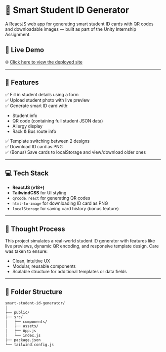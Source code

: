 # 🪪 Smart Student ID Generator

A ReactJS web app for generating smart student ID cards with QR codes and downloadable images — built as part of the Unity Internship Assignment.

## 🚀 Live Demo

🌐 [Click here to view the deployed site](https://idgenerator2903.netlify.app/)  

---

## 📸 Features

✅ Fill in student details using a form  
✅ Upload student photo with live preview  
✅ Generate smart ID card with:
- Student info
- QR code (containing full student JSON data)
- Allergy display
- Rack & Bus route info

✅ Template switching between 2 designs  
✅ Download ID card as PNG  
✅ (Bonus) Save cards to localStorage and view/download older ones

---

## 💻 Tech Stack

- **ReactJS (v18+)**
- **TailwindCSS** for UI styling
- `qrcode.react` for generating QR codes
- `html-to-image` for downloading ID card as PNG
- `localStorage` for saving card history (bonus feature)

---

## 🧠 Thought Process

This project simulates a real-world student ID generator with features like live previews, dynamic QR encoding, and responsive template design. Care was taken to ensure:
- Clean, intuitive UX
- Modular, reusable components
- Scalable structure for additional templates or data fields

---


## 📁 Folder Structure

```bash
smart-student-id-generator/
│
├── public/
├── src/
│   ├── components/
│   ├── assets/
│   ├── App.js
│   └── index.js
├── package.json
└── tailwind.config.js
